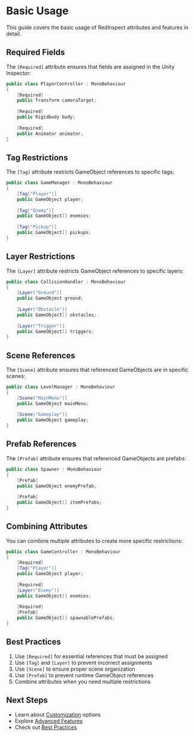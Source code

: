 # Basic Usage

This guide covers the basic usage of RedInspect attributes and features in detail.

## Required Fields

The `[Required]` attribute ensures that fields are assigned in the Unity Inspector:

```csharp
public class PlayerController : MonoBehaviour
{
    [Required]
    public Transform cameraTarget;
    
    [Required]
    public Rigidbody body;
    
    [Required]
    public Animator animator;
}
```

## Tag Restrictions

The `[Tag]` attribute restricts GameObject references to specific tags:

```csharp
public class GameManager : MonoBehaviour
{
    [Tag("Player")]
    public GameObject player;
    
    [Tag("Enemy")]
    public GameObject[] enemies;
    
    [Tag("Pickup")]
    public GameObject[] pickups;
}
```

## Layer Restrictions

The `[Layer]` attribute restricts GameObject references to specific layers:

```csharp
public class CollisionHandler : MonoBehaviour
{
    [Layer("Ground")]
    public GameObject ground;
    
    [Layer("Obstacle")]
    public GameObject[] obstacles;
    
    [Layer("Trigger")]
    public GameObject[] triggers;
}
```

## Scene References

The `[Scene]` attribute ensures that referenced GameObjects are in specific scenes:

```csharp
public class LevelManager : MonoBehaviour
{
    [Scene("MainMenu")]
    public GameObject mainMenu;
    
    [Scene("Gameplay")]
    public GameObject gameplay;
}
```

## Prefab References

The `[Prefab]` attribute ensures that referenced GameObjects are prefabs:

```csharp
public class Spawner : MonoBehaviour
{
    [Prefab]
    public GameObject enemyPrefab;
    
    [Prefab]
    public GameObject[] itemPrefabs;
}
```

## Combining Attributes

You can combine multiple attributes to create more specific restrictions:

```csharp
public class GameController : MonoBehaviour
{
    [Required]
    [Tag("Player")]
    public GameObject player;
    
    [Required]
    [Layer("Enemy")]
    public GameObject[] enemies;
    
    [Required]
    [Prefab]
    public GameObject[] spawnablePrefabs;
}
```

## Best Practices

1. Use `[Required]` for essential references that must be assigned
2. Use `[Tag]` and `[Layer]` to prevent incorrect assignments
3. Use `[Scene]` to ensure proper scene organization
4. Use `[Prefab]` to prevent runtime GameObject references
5. Combine attributes when you need multiple restrictions

## Next Steps
- Learn about [Customization](Customization/Icons.md) options
- Explore [Advanced Features](Advanced/CustomValidators.md)
- Check out [Best Practices](Advanced/BestPractices.md) 